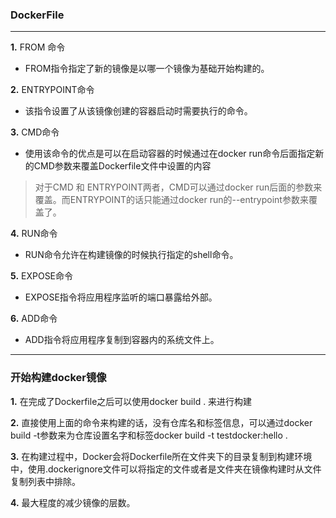 ### DockerFile 

---

**1.** FROM 命令

- FROM指令指定了新的镜像是以哪一个镜像为基础开始构建的。

**2.** ENTRYPOINT命令

- 该指令设置了从该镜像创建的容器启动时需要执行的命令。

**3.** CMD命令

- 使用该命令的优点是可以在启动容器的时候通过在docker run命令后面指定新的CMD参数来覆盖Dockerfile文件中设置的内容

> 对于CMD 和 ENTRYPOINT两者，CMD可以通过docker run后面的参数来覆盖。而ENTRYPOINT的话只能通过docker run的--entrypoint参数来覆盖了。

**4.** RUN命令

- RUN命令允许在构建镜像的时候执行指定的shell命令。

**5.** EXPOSE命令

- EXPOSE指令将应用程序监听的端口暴露给外部。

**6.** ADD命令

- ADD指令将应用程序复制到容器内的系统文件上。

---

### 开始构建docker镜像

**1.** 在完成了Dockerfile之后可以使用docker build . 来进行构建

**2.** 直接使用上面的命令来构建的话，没有仓库名和标签信息，可以通过docker build -t参数来为仓库设置名字和标签docker build -t testdocker:hello .

**3.** 在构建过程中，Docker会将Dockerfile所在文件夹下的目录复制到构建环境中，使用.dockerignore文件可以将指定的文件或者是文件夹在镜像构建时从文件复制列表中排除。

**4.** 最大程度的减少镜像的层数。